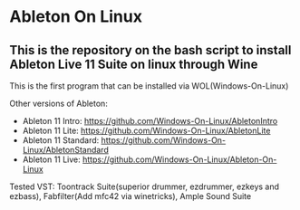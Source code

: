# Ableton On Linux

## This is the repository on the bash script to install Ableton Live 11 Suite on linux through Wine

This is the first program that can be installed via WOL(Windows-On-Linux)

Other versions of Ableton:

- Ableton 11 Intro: https://github.com/Windows-On-Linux/AbletonIntro
- Ableton 11 Lite: https://github.com/Windows-On-Linux/AbletonLite
- Ableton 11 Standard: https://github.com/Windows-On-Linux/AbletonStandard
- Ableton 11 Live: https://github.com/Windows-On-Linux/Ableton-On-Linux

Tested VST: Toontrack Suite(superior drummer, ezdrummer, ezkeys and ezbass), Fabfilter(Add mfc42 via winetricks), Ample Sound Suite
